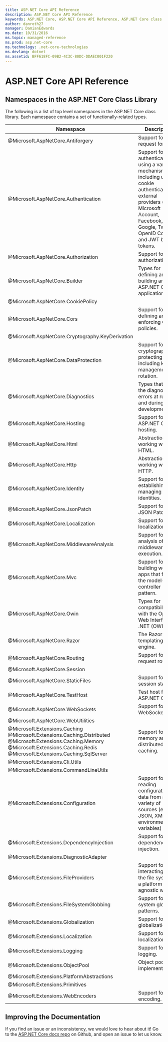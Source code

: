 ```yaml
---
title: ASP.NET Core API Reference 
description: ASP.NET Core API Reference 
keywords: ASP.NET Core, ASP.NET Core API Reference, ASP.NET Core class library
author: danroth27
manager: DamianEdwards
ms.date: 10/31/2016
ms.topic: managed-reference
ms.prod: asp.net-core
ms.technology: .net-core-technologies
ms.devlang: dotnet
ms.assetid: BFF618FC-09B2-4C3C-80DC-DDAEC001F220
---
```


# ASP.NET Core API Reference

## Namespaces in the ASP.NET Core Class Library ##

The following is a list of top level namespaces in the ASP.NET Core class library. Each namespace contains a set of functionally-related types.

<table class="table table-bordered table-striped table-condensed">
<thead>
   <tr>
      <th>Namespace</th>
      <th>Description</th>
   </tr>
</thead>
<tr>
   <td>@Microsoft.AspNetCore.Antiforgery </td>
   <td>Support for anti-request forgery.</td>
</tr>
<tr>
   <td>@Microsoft.AspNetCore.Authentication </td>
   <td>Support for authentication using a variety of mechanisms including using cookie authentication, external providers (ex. Microsoft Account, Facebook, Google, Twitter), OpenID Connect, and JWT bearer tokens.</td>
</tr>
<tr>
   <td>@Microsoft.AspNetCore.Authorization </td>
   <td>Support for authorization.</td>
</tr>
<tr>
   <td>@Microsoft.AspNetCore.Builder </td>
   <td>Types for defining and building an ASP.NET Core application.</td>
</tr>
<tr>
   <td>@Microsoft.AspNetCore.CookiePolicy </td>
   <td></td>
</tr>
<tr>
   <td>@Microsoft.AspNetCore.Cors </td>
   <td>Support for defining and enforcing CORS policies. </td>
</tr>
<tr>
   <td>@Microsoft.AspNetCore.Cryptography.KeyDerivation </td>
   <td></td>
</tr>
<tr>
   <td>@Microsoft.AspNetCore.DataProtection </td>
   <td>Support for cryptographically protecting data including key management and rotation. </td>
</tr>
<tr>
   <td>@Microsoft.AspNetCore.Diagnostics </td>
   <td>Types that aid in the diagnosis of errors at runtime and during development.</td>
</tr>
<tr>
   <td>@Microsoft.AspNetCore.Hosting </td>
   <td>Support for ASP.NET Core hosting.</td>
</tr>
<tr>
   <td>@Microsoft.AspNetCore.Html </td>
   <td>Abstractions for working with HTML.</td>
</tr>
<tr>
   <td>@Microsoft.AspNetCore.Http </td>
   <td>Abstractions for working with HTTP.</td>
</tr>
<tr>
   <td>@Microsoft.AspNetCore.Identity </td>
   <td>Support for establishing and managing user identities.</td>
</tr>
<tr>
   <td>@Microsoft.AspNetCore.JsonPatch </td>
   <td>Support for JSON Patch.</td>
</tr>
<tr>
   <td>@Microsoft.AspNetCore.Localization </td>
   <td>Support for localization.</td>
</tr>
<tr>
   <td>@Microsoft.AspNetCore.MiddlewareAnalysis </td>
   <td>Support for analysis of middleware execution.</td>
</tr>
<tr>
   <td>@Microsoft.AspNetCore.Mvc </td>
   <td>Support for building web apps that follow the model-view-controller pattern.</td>
</tr>
<tr>
   <td>@Microsoft.AspNetCore.Owin </td>
   <td>Types for compatibility with the Open Web Interface for .NET (OWIN).</td>
</tr>
<tr>
   <td>@Microsoft.AspNetCore.Razor </td>
   <td>The Razor templating engine.</td>
</tr>
<tr>
   <td>@Microsoft.AspNetCore.Routing </td>
   <td>Support for request routing.</td>
</tr>
<tr>
   <td>@Microsoft.AspNetCore.Session </td>
   <td></td>
</tr>
<tr>
   <td>@Microsoft.AspNetCore.StaticFiles </td>
   <td>Support for session state.</td>
</tr>
<tr>
   <td>@Microsoft.AspNetCore.TestHost </td>
   <td>Test host for ASP.NET Core.</td>
</tr>
<tr>
   <td>@Microsoft.AspNetCore.WebSockets </td>
   <td>Support for WebSockets</td>
</tr>
<tr>
   <td>@Microsoft.AspNetCore.WebUtilities </td>
   <td></td>
</tr>
<tr>
   <td>@Microsoft.Extensions.Caching <br/>
      @Microsoft.Extensions.Caching.Distributed <br/>
      @Microsoft.Extensions.Caching.Memory <br/>
      @Microsoft.Extensions.Caching.Redis <br/>
      @Microsoft.Extensions.Caching.SqlServer <br/>
   </td>
   <td>Support for in-memory and distributed caching.</td>
</tr>
<tr>
   <td>@Microsoft.Extensions.Cli.Utils </td>
   <td></td>
</tr>
<tr>
   <td>@Microsoft.Extensions.CommandLineUtils </td>
   <td></td>
</tr>
<tr>
   <td>@Microsoft.Extensions.Configuration </td>
   <td>Support for reading configuration data from a variety of sources (ex JSON, XML, environment variables)</td>
</tr>
<tr>
   <td>@Microsoft.Extensions.DependencyInjection </td>
   <td>Support for dependency injection.</td>
</tr>
<tr>
   <td>@Microsoft.Extensions.DiagnosticAdapter </td>
   <td></td>
</tr>
<tr>
   <td>@Microsoft.Extensions.FileProviders </td>
   <td>Support for interacting with the file system in a platform agnostic way.</td>
</tr>
<tr>
   <td>@Microsoft.Extensions.FileSystemGlobbing </td>
   <td>Support for file system globbing patterns.</td>
</tr>
<tr>
   <td>@Microsoft.Extensions.Globalization </td>
   <td>Support for globalization.</td>
</tr>
<tr>
   <td>@Microsoft.Extensions.Localization </td>
   <td>Support for localization.</td>
</tr>
<tr>
   <td>@Microsoft.Extensions.Logging </td>
   <td>Support for logging.</td>
</tr>
<tr>
   <td>@Microsoft.Extensions.ObjectPool </td>
   <td>Object pool implementation.</td>
</tr>
<tr>
   <td>@Microsoft.Extensions.PlatformAbstractions </td>
   <td></td>
</tr>
<tr>
   <td>@Microsoft.Extensions.Primitives </td>
   <td></td>
</tr>
<tr>
   <td>@Microsoft.Extensions.WebEncoders </td>
   <td>Support for web encoding.</td>
</tr>
</table> 

## Improving the Documentation ##

If you find an issue or an inconsistency, we would love to hear about it! Go to the [ASP.NET Core docs repo](https://github.com/aspnet/Docs/) on Github, and open an issue to let us know.
